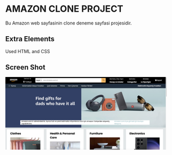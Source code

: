 <h1> AMAZON CLONE PROJECT</h1>

Bu Amazon web sayfasinin clone deneme sayfasi projesidir.

<h2>Extra Elements</h2>

Used HTML and CSS

<h2>Screen Shot</h2>

![](amazon.jpg)

[amazon.jpg]: amazon.jpg
